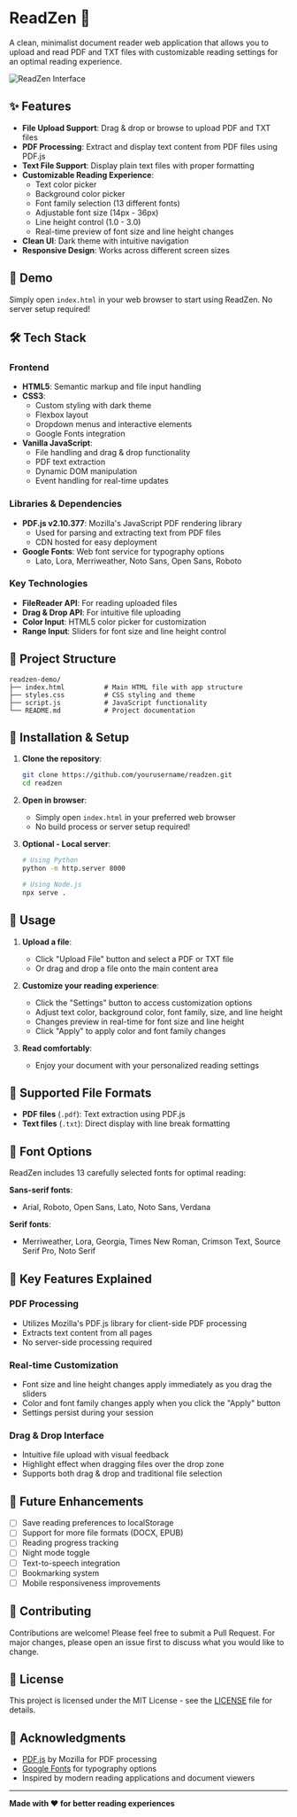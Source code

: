 # ReadZen 📖

A clean, minimalist document reader web application that allows you to upload and read PDF and TXT files with customizable reading settings for an optimal reading experience.

![ReadZen Interface](https://via.placeholder.com/800x400/181818/b5b18d?text=ReadZen+-+Your+Personal+Reader)

## ✨ Features

- **File Upload Support**: Drag & drop or browse to upload PDF and TXT files
- **PDF Processing**: Extract and display text content from PDF files using PDF.js
- **Text File Support**: Display plain text files with proper formatting
- **Customizable Reading Experience**:
  - Text color picker
  - Background color picker  
  - Font family selection (13 different fonts)
  - Adjustable font size (14px - 36px)
  - Line height control (1.0 - 3.0)
  - Real-time preview of font size and line height changes
- **Clean UI**: Dark theme with intuitive navigation
- **Responsive Design**: Works across different screen sizes

## 🚀 Demo

Simply open `index.html` in your web browser to start using ReadZen. No server setup required!

## 🛠️ Tech Stack

### Frontend
- **HTML5**: Semantic markup and file input handling
- **CSS3**: 
  - Custom styling with dark theme
  - Flexbox layout
  - Dropdown menus and interactive elements
  - Google Fonts integration
- **Vanilla JavaScript**: 
  - File handling and drag & drop functionality
  - PDF text extraction
  - Dynamic DOM manipulation
  - Event handling for real-time updates

### Libraries & Dependencies
- **PDF.js v2.10.377**: Mozilla's JavaScript PDF rendering library
  - Used for parsing and extracting text from PDF files
  - CDN hosted for easy deployment
- **Google Fonts**: Web font service for typography options
  - Lato, Lora, Merriweather, Noto Sans, Open Sans, Roboto

### Key Technologies
- **FileReader API**: For reading uploaded files
- **Drag & Drop API**: For intuitive file uploading
- **Color Input**: HTML5 color picker for customization
- **Range Input**: Sliders for font size and line height control

## 📁 Project Structure

```
readzen-demo/
├── index.html          # Main HTML file with app structure
├── styles.css          # CSS styling and theme
├── script.js           # JavaScript functionality
└── README.md           # Project documentation
```

## 🔧 Installation & Setup

1. **Clone the repository**:
   ```bash
   git clone https://github.com/yourusername/readzen.git
   cd readzen
   ```

2. **Open in browser**:
   - Simply open `index.html` in your preferred web browser
   - No build process or server setup required!

3. **Optional - Local server**:
   ```bash
   # Using Python
   python -m http.server 8000
   
   # Using Node.js
   npx serve .
   ```

## 📱 Usage

1. **Upload a file**:
   - Click "Upload File" button and select a PDF or TXT file
   - Or drag and drop a file onto the main content area

2. **Customize your reading experience**:
   - Click the "Settings" button to access customization options
   - Adjust text color, background color, font family, size, and line height
   - Changes preview in real-time for font size and line height
   - Click "Apply" to apply color and font family changes

3. **Read comfortably**:
   - Enjoy your document with your personalized reading settings

## 🎯 Supported File Formats

- **PDF files** (`.pdf`): Text extraction using PDF.js
- **Text files** (`.txt`): Direct display with line break formatting

## 🎨 Font Options

ReadZen includes 13 carefully selected fonts for optimal reading:

**Sans-serif fonts**:
- Arial, Roboto, Open Sans, Lato, Noto Sans, Verdana

**Serif fonts**:
- Merriweather, Lora, Georgia, Times New Roman, Crimson Text, Source Serif Pro, Noto Serif

## 🌟 Key Features Explained

### PDF Processing
- Utilizes Mozilla's PDF.js library for client-side PDF processing
- Extracts text content from all pages
- No server-side processing required

### Real-time Customization
- Font size and line height changes apply immediately as you drag the sliders
- Color and font family changes apply when you click the "Apply" button
- Settings persist during your session

### Drag & Drop Interface
- Intuitive file upload with visual feedback
- Highlight effect when dragging files over the drop zone
- Supports both drag & drop and traditional file selection

## 🔮 Future Enhancements

- [ ] Save reading preferences to localStorage
- [ ] Support for more file formats (DOCX, EPUB)
- [ ] Reading progress tracking
- [ ] Night mode toggle
- [ ] Text-to-speech integration
- [ ] Bookmarking system
- [ ] Mobile responsiveness improvements

## 🤝 Contributing

Contributions are welcome! Please feel free to submit a Pull Request. For major changes, please open an issue first to discuss what you would like to change.

## 📄 License

This project is licensed under the MIT License - see the [LICENSE](LICENSE) file for details.

## 🙏 Acknowledgments

- [PDF.js](https://github.com/mozilla/pdf.js) by Mozilla for PDF processing
- [Google Fonts](https://fonts.google.com) for typography options
- Inspired by modern reading applications and document viewers

---

**Made with ❤️ for better reading experiences**
